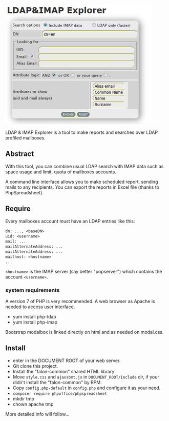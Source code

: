 ![Initial view](screenshot.jpg)

LDAP &amp; IMAP Explorer is a tool to make reports and searches over LDAP profiled mailboxes.

## Abstract
With this tool, you can combine usual LDAP search with IMAP data such as space usage and limit, quota of mailboxes accounts.

A command line interface allows you to make scheduled report, sending mails to any recipients. You can export the reports in Excel file (thanks to PhpSpreadsheet).

## Require
Every mailboxes account must have an LDAP entries like this:

```
dn: ..., <baseDN>
uid: <username>
mail: ...
mailAlternateAddress: ...
mailAlternateAddress: ...
mailhost: <hostname>
...
```

`<hostname>` is the IMAP server (say better "popserver") which contains the account `<username>`.

### system requirements
A version 7 of PHP is very recommended. A web browser as Apache is needed to access user interface.
- yum install php-ldap
- yum install php-imap

Bootstrap modalbox is linked directly on html and as needed on modal.css.

## Install
- enter in the DOCUMENT ROOT of your web server.
- Git clone this project.
- Install the "falon-common" shared HTML library
- Move `style.css` and `ajaxsbmt.js` in `DOCUMENT_ROOT/include` dir, if your didn't install the "falon-common" by RPM.
- Copy `config.php-default` in `config.php` and configure it as your need.
- `composer require phpoffice/phpspreadsheet`
- mkdir tmp
- chown apache tmp

More detailed info will follow...
